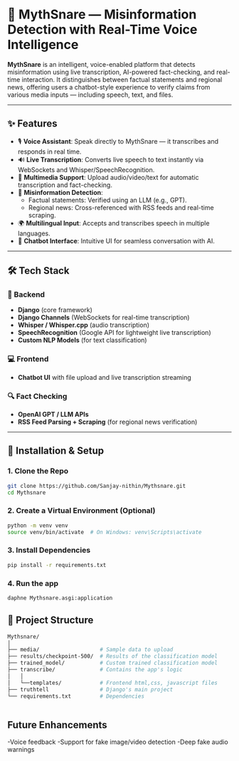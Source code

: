 # 🧠 MythSnare — Misinformation Detection with Real-Time Voice Intelligence

**MythSnare** is an intelligent, voice-enabled platform that detects misinformation using live transcription, AI-powered fact-checking, and real-time interaction. It distinguishes between factual statements and regional news, offering users a chatbot-style experience to verify claims from various media inputs — including speech, text, and files.

---

## ✨ Features

- 🎙️ **Voice Assistant**: Speak directly to MythSnare — it transcribes and responds in real time.
- 🔊 **Live Transcription**: Converts live speech to text instantly via WebSockets and Whisper/SpeechRecognition.
- 📂 **Multimedia Support**: Upload audio/video/text for automatic transcription and fact-checking.
- 🧠 **Misinformation Detection**:
  - Factual statements: Verified using an LLM (e.g., GPT).
  - Regional news: Cross-referenced with RSS feeds and real-time scraping.
- 🌍 **Multilingual Input**: Accepts and transcribes speech in multiple languages.
- 💬 **Chatbot Interface**: Intuitive UI for seamless conversation with AI.
  
---

## 🛠️ Tech Stack

### 🔧 Backend
- **Django** (core framework)
- **Django Channels** (WebSockets for real-time transcription)
- **Whisper / Whisper.cpp** (audio transcription)
- **SpeechRecognition** (Google API for lightweight live transcription)
- **Custom NLP Models** (for text classification)

### 💻 Frontend
- **Chatbot UI** with file upload and live transcription streaming

### 🔍 Fact Checking
- **OpenAI GPT / LLM APIs**
- **RSS Feed Parsing + Scraping** (for regional news verification)

---

## 🚀 Installation & Setup

### 1. Clone the Repo

```bash
git clone https://github.com/Sanjay-nithin/Mythsnare.git
cd Mythsnare
```

### 2. Create a Virtual Environment (Optional)
```bash
python -m venv venv
source venv/bin/activate  # On Windows: venv\Scripts\activate
```

### 3. Install Dependencies
```bash
pip install -r requirements.txt
```

### 4. Run the app
```bash
daphne Mythsnare.asgi:application
```

## 📂 Project Structure
```bash
Mythsnare/
│
├── media/                   # Sample data to upload
├── results/checkpoint-500/  # Results of the classification model
├── trained_model/           # Custom trained classification model
├── transcribe/              # Contains the app's logic
│   │
│   └──templates/            # Frontend html,css, javascript files
├── truthtell                # Django's main project 
└── requirements.txt         # Dependencies
  
```

## Future Enhancements
 -Voice feedback
 -Support for fake image/video detection
 -Deep fake audio warnings


